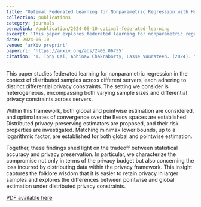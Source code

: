 ```yaml
---
title: "Optimal Federated Learning for Nonparametric Regression with Heterogeneous Distributed Differential Privacy Constraints"
collection: publications
category: journals
permalink: /publication/2024-06-10-optimal-federated-learning
excerpt: 'This paper explores federated learning for nonparametric regression under heterogeneous differential privacy constraints, establishing optimal rates of convergence for both global and pointwise estimation.'
date: 2024-06-10
venue: 'arXiv preprint'
paperurl: 'https://arxiv.org/abs/2406.06755'
citation: 'T. Tony Cai, Abhinav Chakraborty, Lasse Vuursteen. (2024). "Optimal Federated Learning for Nonparametric Regression with Heterogeneous Distributed Differential Privacy Constraints." <i>arXiv preprint arXiv:2406.06755</i>.'
---
```


This paper studies federated learning for nonparametric regression in the context of distributed samples across different servers, each adhering to distinct differential privacy constraints. The setting we consider is heterogeneous, encompassing both varying sample sizes and differential privacy constraints across servers.

Within this framework, both global and pointwise estimation are considered, and optimal rates of convergence over the Besov spaces are established. Distributed privacy-preserving estimators are proposed, and their risk properties are investigated. Matching minimax lower bounds, up to a logarithmic factor, are established for both global and pointwise estimation.

Together, these findings shed light on the tradeoff between statistical accuracy and privacy preservation. In particular, we characterize the compromise not only in terms of the privacy budget but also concerning the loss incurred by distributing data within the privacy framework. This insight captures the folklore wisdom that it is easier to retain privacy in larger samples and explores the differences between pointwise and global estimation under distributed privacy constraints.

[PDF available here](https://arxiv.org/abs/2406.06755)
